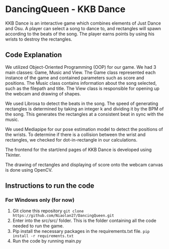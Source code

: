 # DancingQueen - KKB Dance

KKB Dance is an interactive game which combines elements of Just Dance and Osu. A player can select a song to dance to, and rectangles will spawn according to the beats of the song. The player earns points by using his wrists to destroy the rectangles. 

## Code Explanation
We utilized Object-Oriented Programming (OOP) for our game. We had 3 main classes: Game, Music and View. The Game class represented each instance of the game and contained parameters such as score and positions. The Music class contains information about the song selected, such as the filepath and title. The View class is responsible for opening up the webcam and drawing of shapes.

We used Librosa to detect the beats in the song. The speed of generating rectangles is determined by taking an integer k and dividing it by the BPM of the song. This generates the rectangles at a consistent beat in sync with the music.

We used Mediapipe for our pose estimation model to detect the positions of the wrists. To determine if there is a collision between the wrist and rectangles, we checked for dot-in-rectangle in our calculations. 

The frontend for the start/end pages of KKB Dance is developed using Tkinter. 

The drawing of rectangles and displaying of score onto the webcam canvas is done using OpenCV. 

## Instructions to run the code
### For Windows only (for now)
1. Git clone this repository
`git clone https://github.com/Niaolan27/DancingQueen.git`
2. Enter into the src/src/ folder. This is the folder containing all the code needed to run the game.
3. Pip install the necessary packages in the requirements.txt file.
`pip install -r requirements.txt`
4. Run the code by running main.py

